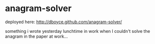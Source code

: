 anagram-solver
==============

deployed here: http://dboyce.github.com/anagram-solver/

something i wrote yesterday lunchtime in work when I couldn't solve the anagram in the paper at work... 
